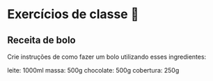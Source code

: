 # Exercícios de classe 🌟

## Receita de bolo

Crie instruções de como fazer um bolo utilizando esses ingredientes:

leite: 1000ml
massa: 500g
chocolate: 500g
cobertura: 250g
